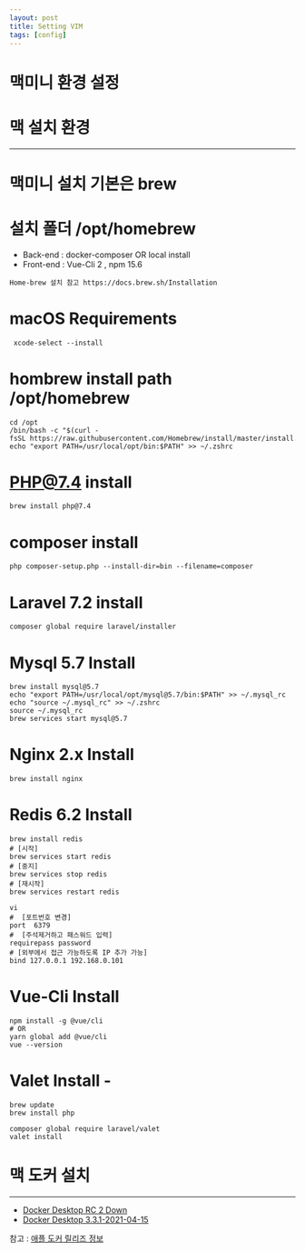 ```yaml
---
layout: post
title: Setting VIM
tags: [config]
---
```


# 맥미니 환경 설정

# **맥 설치 환경**

---

# **맥미니 설치 기본은 brew**

# **설치 폴더 /opt/homebrew**

- Back-end : docker-composer OR local install
- Front-end : Vue-Cli 2 , npm 15.6

```
Home-brew 설치 참고 https://docs.brew.sh/Installation
```

# macOS Requirements

```
 xcode-select --install
```

# hombrew install path /opt/homebrew

```
cd /opt
/bin/bash -c "$(curl -fsSL https://raw.githubusercontent.com/Homebrew/install/master/install.sh)"
echo "export PATH=/usr/local/opt/bin:$PATH" >> ~/.zshrc

```

# PHP@7.4 install

```
brew install php@7.4
```

# composer install

```
php composer-setup.php --install-dir=bin --filename=composer

```

# Laravel 7.2 install

```
composer global require laravel/installer

```

# Mysql 5.7 Install

```
brew install mysql@5.7
echo "export PATH=/usr/local/opt/mysql@5.7/bin:$PATH" >> ~/.mysql_rc
echo "source ~/.mysql_rc" >> ~/.zshrc
source ~/.mysql_rc
brew services start mysql@5.7

```

# Nginx 2.x Install

```
brew install nginx
```

# Redis 6.2 Install

```
brew install redis
# [시작]
brew services start redis
# [중지]
brew services stop redis
# [재시작]
brew services restart redis

vi
#  [포트번호 변경]
port  6379
#  [주석제거하고 패스워드 입력]
requirepass password
# [외부에서 접근 가능하도록 IP 추가 가능]
bind 127.0.0.1 192.168.0.101

```

# Vue-Cli Install

```
npm install -g @vue/cli
# OR
yarn global add @vue/cli
vue --version

```

# Valet Install -

```
brew update
brew install php

composer global require laravel/valet
valet install
```

# **맥 도커 설치**

---

- [Docker Desktop RC 2 Down](https://desktop.docker.com/mac/stable/arm64/62345/Docker.dmg)
- [Docker Desktop 3.3.1-2021-04-15](https://desktop.docker.com/mac/stable/arm64/Docker.dmg)

참고 : [애플 도커 릴리즈 정보](https://docs.docker.com/docker-for-mac/apple-m1/)

